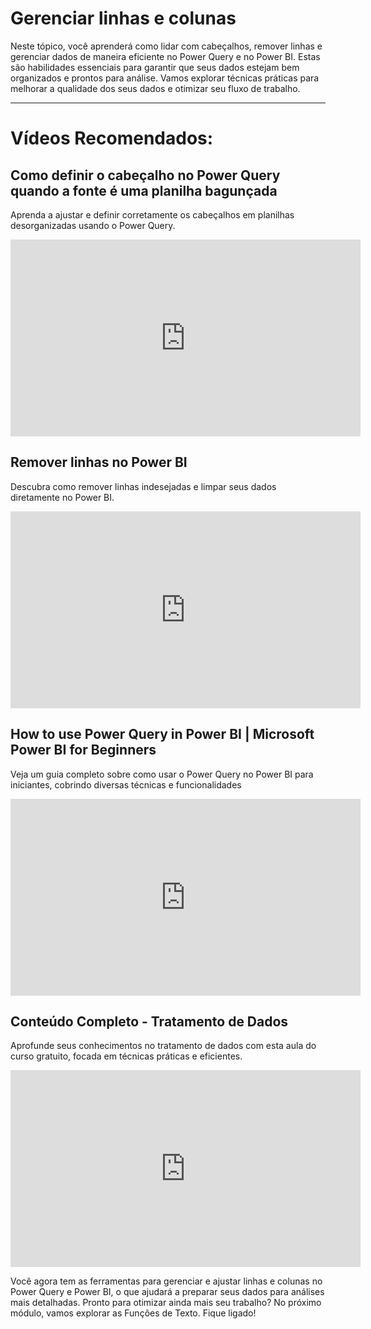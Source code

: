 # Gerenciar linhas e colunas

Neste tópico, você aprenderá como lidar com cabeçalhos, remover linhas e gerenciar dados de maneira eficiente no Power Query e no Power BI. Estas são habilidades essenciais para garantir que seus dados estejam bem organizados e prontos para análise. Vamos explorar técnicas práticas para melhorar a qualidade dos seus dados e otimizar seu fluxo de trabalho.

---

# Vídeos Recomendados:

## Como definir o cabeçalho no Power Query quando a fonte é uma planilha bagunçada

Aprenda a ajustar e definir corretamente os cabeçalhos em planilhas desorganizadas usando o Power Query.

<iframe width="560" height="315" src="https://www.youtube.com/embed/4zG1TCzlNmc?si=QSkS3Wg2KWg1Y-mJ" title="YouTube video player" frameborder="0" allow="accelerometer; autoplay; clipboard-write; encrypted-media; gyroscope; picture-in-picture; web-share" referrerpolicy="strict-origin-when-cross-origin" allowfullscreen></iframe>

## Remover linhas no Power BI

Descubra como remover linhas indesejadas e limpar seus dados diretamente no Power BI.

<iframe width="560" height="315" src="https://www.youtube.com/embed/opulvYAdfsE?si=6G8JsZ7iCWMDwPKV" title="YouTube video player" frameborder="0" allow="accelerometer; autoplay; clipboard-write; encrypted-media; gyroscope; picture-in-picture; web-share" referrerpolicy="strict-origin-when-cross-origin" allowfullscreen></iframe>

## How to use Power Query in Power BI | Microsoft Power BI for Beginners

Veja um guia completo sobre como usar o Power Query no Power BI para iniciantes, cobrindo diversas técnicas e funcionalidades

<iframe width="560" height="315" src="https://www.youtube.com/embed/gP-AxNi6uxo?si=vXYwhxQh57DYxqw6" title="YouTube video player" frameborder="0" allow="accelerometer; autoplay; clipboard-write; encrypted-media; gyroscope; picture-in-picture; web-share" referrerpolicy="strict-origin-when-cross-origin" allowfullscreen></iframe>

## Conteúdo Completo - Tratamento de Dados

Aprofunde seus conhecimentos no tratamento de dados com esta aula do curso gratuito, focada em técnicas práticas e eficientes.

<iframe width="560" height="315" src="https://www.youtube.com/embed/02yL8Q5UMZs?si=R7FPH1cMJfDGJMIz" title="YouTube video player" frameborder="0" allow="accelerometer; autoplay; clipboard-write; encrypted-media; gyroscope; picture-in-picture; web-share" referrerpolicy="strict-origin-when-cross-origin" allowfullscreen></iframe>

Você agora tem as ferramentas para gerenciar e ajustar linhas e colunas no Power Query e Power BI, o que ajudará a preparar seus dados para análises mais detalhadas. Pronto para otimizar ainda mais seu trabalho? No próximo módulo, vamos explorar as Funções de Texto. Fique ligado!